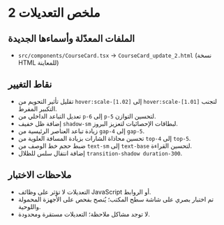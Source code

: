 # ملخص التعديلات 2

## الملفات المعدّلة وأسماءها الجديدة

- `src/components/CourseCard.tsx` → `CourseCard_update_2.html` (نسخة HTML للمعاينة)

## نقاط التغيير

- تقليل تأثير التحويم من `hover:scale-[1.02]` إلى `hover:scale-[1.01]` لتجنب التكبير المفرط.
- تعديل التباعد الداخلي من `p-6` إلى `p-5` لتحسين التوازن.
- إضافة ظل خفيف `shadow-sm` لبطاقات الإحصائيات لتعزيز البروز.
- زيادة تباعد العناصر الرئيسية من `gap-4` إلى `gap-5`.
- تحسين محاذاة الشارات بزيادة المسافة العلوية من `top-4` إلى `top-5`.
- ضبط حجم خط الوصف من `text-sm` إلى `text-base` لتحسين القراءة.
- إضافة انتقال سلس للظلال `transition-shadow duration-300`.

## ملاحظات الاختبار

- التعديلات لا تؤثر على وظائف JavaScript أو الروابط.
- تم اختبار بصري على شاشة سطح المكتب؛ يُنصح بفحص على الأجهزة المحمولة واللوحية.
- لا توجد مشاكل ملاحظة؛ التعديلات مستقرة ومحدودة.
